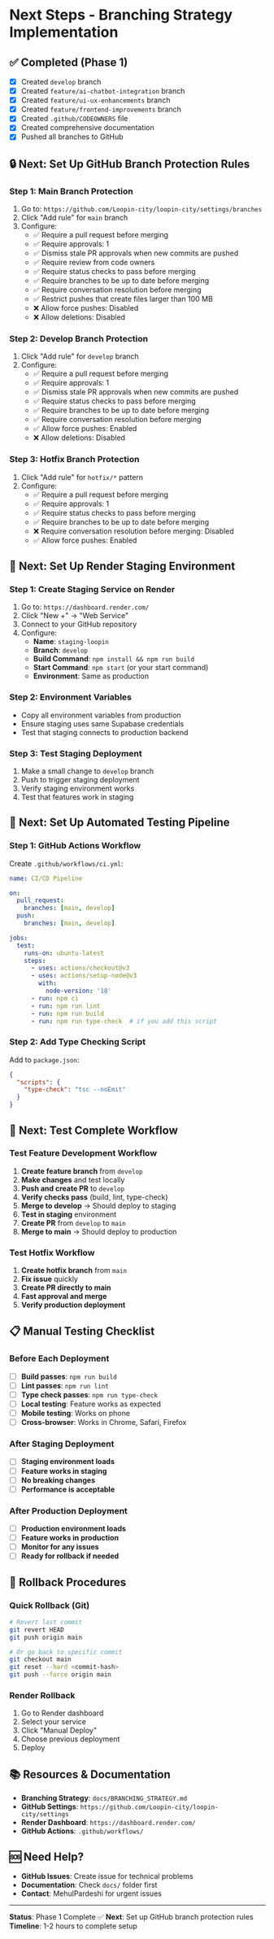 # Next Steps - Branching Strategy Implementation

## ✅ **Completed (Phase 1)**
- [x] Created `develop` branch
- [x] Created `feature/ai-chatbot-integration` branch
- [x] Created `feature/ui-ux-enhancements` branch
- [x] Created `feature/frontend-improvements` branch
- [x] Created `.github/CODEOWNERS` file
- [x] Created comprehensive documentation
- [x] Pushed all branches to GitHub

## 🔒 **Next: Set Up GitHub Branch Protection Rules**

### **Step 1: Main Branch Protection**
1. Go to: `https://github.com/Loopin-city/loopin-city/settings/branches`
2. Click "Add rule" for `main` branch
3. Configure:
   - ✅ Require a pull request before merging
   - ✅ Require approvals: 1
   - ✅ Dismiss stale PR approvals when new commits are pushed
   - ✅ Require review from code owners
   - ✅ Require status checks to pass before merging
   - ✅ Require branches to be up to date before merging
   - ✅ Require conversation resolution before merging
   - ✅ Restrict pushes that create files larger than 100 MB
   - ❌ Allow force pushes: Disabled
   - ❌ Allow deletions: Disabled

### **Step 2: Develop Branch Protection**
1. Click "Add rule" for `develop` branch
2. Configure:
   - ✅ Require a pull request before merging
   - ✅ Require approvals: 1
   - ✅ Dismiss stale PR approvals when new commits are pushed
   - ✅ Require status checks to pass before merging
   - ✅ Require branches to be up to date before merging
   - ✅ Require conversation resolution before merging
   - ✅ Allow force pushes: Enabled
   - ❌ Allow deletions: Disabled

### **Step 3: Hotfix Branch Protection**
1. Click "Add rule" for `hotfix/*` pattern
2. Configure:
   - ✅ Require a pull request before merging
   - ✅ Require approvals: 1
   - ✅ Require status checks to pass before merging
   - ✅ Require branches to be up to date before merging
   - ❌ Require conversation resolution before merging: Disabled
   - ✅ Allow force pushes: Enabled

## 🚀 **Next: Set Up Render Staging Environment**

### **Step 1: Create Staging Service on Render**
1. Go to: `https://dashboard.render.com/`
2. Click "New +" → "Web Service"
3. Connect to your GitHub repository
4. Configure:
   - **Name**: `staging-loopin`
   - **Branch**: `develop`
   - **Build Command**: `npm install && npm run build`
   - **Start Command**: `npm start` (or your start command)
   - **Environment**: Same as production

### **Step 2: Environment Variables**
- Copy all environment variables from production
- Ensure staging uses same Supabase credentials
- Test that staging connects to production backend

### **Step 3: Test Staging Deployment**
1. Make a small change to `develop` branch
2. Push to trigger staging deployment
3. Verify staging environment works
4. Test that features work in staging

## 🧪 **Next: Set Up Automated Testing Pipeline**

### **Step 1: GitHub Actions Workflow**
Create `.github/workflows/ci.yml`:
```yaml
name: CI/CD Pipeline

on:
  pull_request:
    branches: [main, develop]
  push:
    branches: [main, develop]

jobs:
  test:
    runs-on: ubuntu-latest
    steps:
      - uses: actions/checkout@v3
      - uses: actions/setup-node@v3
        with:
          node-version: '18'
      - run: npm ci
      - run: npm run lint
      - run: npm run build
      - run: npm run type-check  # if you add this script
```

### **Step 2: Add Type Checking Script**
Add to `package.json`:
```json
{
  "scripts": {
    "type-check": "tsc --noEmit"
  }
}
```

## 🔄 **Next: Test Complete Workflow**

### **Test Feature Development Workflow**
1. **Create feature branch** from `develop`
2. **Make changes** and test locally
3. **Push and create PR** to `develop`
4. **Verify checks pass** (build, lint, type-check)
5. **Merge to develop** → Should deploy to staging
6. **Test in staging** environment
7. **Create PR** from `develop` to `main`
8. **Merge to main** → Should deploy to production

### **Test Hotfix Workflow**
1. **Create hotfix branch** from `main`
2. **Fix issue** quickly
3. **Create PR directly to main**
4. **Fast approval and merge**
5. **Verify production deployment**

## 📋 **Manual Testing Checklist**

### **Before Each Deployment**
- [ ] **Build passes**: `npm run build`
- [ ] **Lint passes**: `npm run lint`
- [ ] **Type check passes**: `npm run type-check`
- [ ] **Local testing**: Feature works as expected
- [ ] **Mobile testing**: Works on phone
- [ ] **Cross-browser**: Works in Chrome, Safari, Firefox

### **After Staging Deployment**
- [ ] **Staging environment loads**
- [ ] **Feature works in staging**
- [ ] **No breaking changes**
- [ ] **Performance is acceptable**

### **After Production Deployment**
- [ ] **Production environment loads**
- [ ] **Feature works in production**
- [ ] **Monitor for any issues**
- [ ] **Ready for rollback if needed**

## 🚨 **Rollback Procedures**

### **Quick Rollback (Git)**
```bash
# Revert last commit
git revert HEAD
git push origin main

# Or go back to specific commit
git checkout main
git reset --hard <commit-hash>
git push --force origin main
```

### **Render Rollback**
1. Go to Render dashboard
2. Select your service
3. Click "Manual Deploy"
4. Choose previous deployment
5. Deploy

## 📚 **Resources & Documentation**

- **Branching Strategy**: `docs/BRANCHING_STRATEGY.md`
- **GitHub Settings**: `https://github.com/Loopin-city/loopin-city/settings`
- **Render Dashboard**: `https://dashboard.render.com/`
- **GitHub Actions**: `.github/workflows/`

## 🆘 **Need Help?**

- **GitHub Issues**: Create issue for technical problems
- **Documentation**: Check `docs/` folder first
- **Contact**: MehulPardeshi for urgent issues

---

**Status**: Phase 1 Complete ✅
**Next**: Set up GitHub branch protection rules
**Timeline**: 1-2 hours to complete setup
